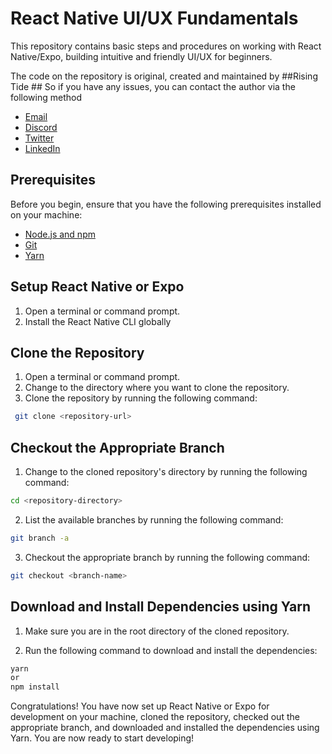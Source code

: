 # React Native UI/UX Fundamentals

This repository contains basic steps and procedures on working with React Native/Expo, building intuitive and friendly UI/UX for beginners.

The code on the repository is original, created and maintained by ##Rising Tide ## So if you have any issues, you can contact the author via the following method
- [Email](mailto:darlingtonkimbi@gmail.com)
- [Discord](https://discord.gg/W6jnExpt)
- [Twitter](https://twitter.com/kdaprov)
- [LinkedIn](https://linkedin.com/in/kimbi-darlington-a867691b1)

## Prerequisites
Before you begin, ensure that you have the following prerequisites installed on your machine:

- [Node.js and npm](https://nodejs.org)
- [Git](https://git-scm.com)
- [Yarn](https://yarnpkg.com)
  
## Setup React Native or Expo

1. Open a terminal or command prompt.
2. Install the React Native CLI globally

## Clone the Repository

1. Open a terminal or command prompt.
2. Change to the directory where you want to clone the repository.
3. Clone the repository by running the following command:
``` bash
 git clone <repository-url>
```
## Checkout the Appropriate Branch

1. Change to the cloned repository's directory by running the following command:
``` bash
cd <repository-directory>
```
2. List the available branches by running the following command:
```bash
git branch -a
```

3. Checkout the appropriate branch by running the following command:
```bash
git checkout <branch-name>
```


## Download and Install Dependencies using Yarn

1. Make sure you are in the root directory of the cloned repository.

2. Run the following command to download and install the dependencies:
```bash
yarn
or
npm install
```


Congratulations! You have now set up React Native or Expo for development on your machine, cloned the repository, 
checked out the appropriate branch, and downloaded and installed the dependencies using Yarn. You are now ready to start developing!
























